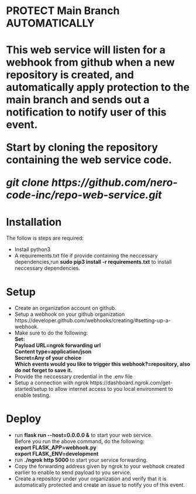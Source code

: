 <h1>PROTECT Main Branch AUTOMATICALLY<h1>
  
This web service will listen for a webhook from github when a new repository is created, and automatically apply protection to the main branch and sends out a notification to notify user of this event.

<p>Start by cloning the repository containing the web service code.</p>
<p><b><i>git clone https://github.com/nero-code-inc/repo-web-service.git</i></b></p>

<h1>Installation</h1>
<p>The follow is steps are required: </p>
<ul>
  <li>Install python3</li>
  <li>A requirements.txt file if provide containing the neccessary dependencies,run <b>sudo pip3 install -r requirements.txt</b> to install neccessary dependencies.</li>
</ul>

<h1>Setup</h1>
<ul>
  <li>Create an organization account on github.</li>
  <li>Setup a webhook on your github organization https://developer.github.com/webhooks/creating/#setting-up-a-webhook.</li>
  <li>Make sure to do the following:<br>
    <b>Set:<br>
    Payload URL=ngrok forwarding url<br>
    Content type=application/json<br>
    Secret=Any of your choice<br>
    Which events would you like to trigger this webhook?=repository, also do not forget to save it.</b></li>
  <li>Provide the neccessary credential in the .env file</li>
  <li>Setup a connection with ngrok https://dashboard.ngrok.com/get-started/setup to allow internet access to you local environment to enable testing.</li>
</ul>

<h1>Deploy</h1>
<ul>
  <li>run <b>flask run --host=0.0.0.0 &</b> to start your web service.<br>
  Before you run the above command, do the following:<br>
    <b>export FLASK_APP=webhook.py<br>
      export FLASK_ENV=development</b>
  </li>
  <li>run <b>./ngrok http 5000</b> to start your service forwarding.</li>
  <li>Copy the forwarding address given by ngrok to your webhook created earlier to enable to send payload to you service.</li>
  <li>Create a repository under your organization and verify that it is automatically protected and create an issue to notify you of this event.</li>
